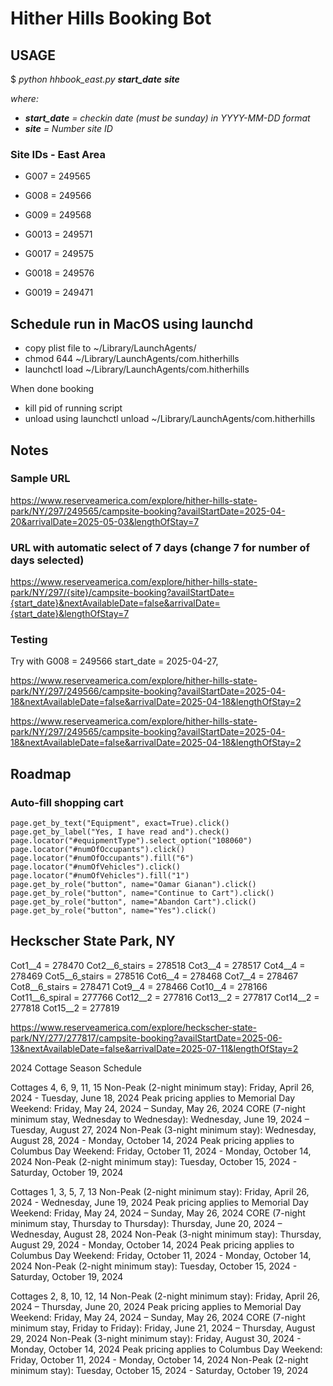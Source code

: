 # Hither Hills Booking Bot

## USAGE

$ *python hhbook_east.py __start_date__ __site__*

*where:*

- *__start_date__ = checkin date (must be sunday) in YYYY-MM-DD format*
- *__site__ = Number site ID*

### Site IDs - East Area

- G007 = 249565
- G008 = 249566
- G009 = 249568
- G0013 = 249571

- G0017 = 249575
- G0018 = 249576
- G0019 = 249471
  
## Schedule run in MacOS using launchd

- copy plist file to ~/Library/LaunchAgents/
- chmod 644 ~/Library/LaunchAgents/com.hitherhills
- launchctl load ~/Library/LaunchAgents/com.hitherhills

When done booking

- kill pid of running script
- unload using launchctl unload ~/Library/LaunchAgents/com.hitherhills

## Notes

### Sample URL

<https://www.reserveamerica.com/explore/hither-hills-state-park/NY/297/249565/campsite-booking?availStartDate=2025-04-20&arrivalDate=2025-05-03&lengthOfStay=7>

### URL with automatic select of 7 days (change 7 for number of days selected)

<https://www.reserveamerica.com/explore/hither-hills-state-park/NY/297/{site}/campsite-booking?availStartDate={start_date}&nextAvailableDate=false&arrivalDate={start_date}&lengthOfStay=7>

### Testing

Try with
G008 = 249566
start_date = 2025-04-27,

<https://www.reserveamerica.com/explore/hither-hills-state-park/NY/297/249566/campsite-booking?availStartDate=2025-04-18&nextAvailableDate=false&arrivalDate=2025-04-18&lengthOfStay=2>

<https://www.reserveamerica.com/explore/hither-hills-state-park/NY/297/249565/campsite-booking?availStartDate=2025-04-18&nextAvailableDate=false&arrivalDate=2025-04-18&lengthOfStay=2>

## Roadmap

### Auto-fill shopping cart

    page.get_by_text("Equipment", exact=True).click()
    page.get_by_label("Yes, I have read and").check()
    page.locator("#equipmentType").select_option("108060")
    page.locator("#numOfOccupants").click()
    page.locator("#numOfOccupants").fill("6")
    page.locator("#numOfVehicles").click()
    page.locator("#numOfVehicles").fill("1")
    page.get_by_role("button", name="Oamar Gianan").click()
    page.get_by_role("button", name="Continue to Cart").click()
    page.get_by_role("button", name="Abandon Cart").click()
    page.get_by_role("button", name="Yes").click()

## Heckscher State Park, NY

Cot1__4 = 278470
Cot2__6_stairs = 278518
Cot3__4 = 278517
Cot4__4 = 278469
Cot5__6_stairs = 278516
Cot6__4 = 278468
Cot7__4 = 278467
Cot8__6_stairs = 278471
Cot9__4 = 278466
Cot10__4 = 278166
Cot11__6_spiral = 277766
Cot12__2 = 277816
Cot13__2 = 277817
Cot14__2 = 277818
Cot15__2 = 277819

<https://www.reserveamerica.com/explore/heckscher-state-park/NY/277/277817/campsite-booking?availStartDate=2025-06-13&nextAvailableDate=false&arrivalDate=2025-07-11&lengthOfStay=2>

2024 Cottage Season Schedule

Cottages 4, 6, 9, 11, 15
Non-Peak (2-night minimum stay): Friday, April 26, 2024 - Tuesday, June 18, 2024
Peak pricing applies to Memorial Day Weekend: Friday, May 24, 2024 – Sunday, May 26, 2024
CORE (7-night minimum stay, Wednesday to Wednesday): Wednesday, June 19, 2024 – Tuesday, August 27, 2024
Non-Peak (3-night minimum stay): Wednesday, August 28, 2024 - Monday, October 14, 2024
Peak pricing applies to Columbus Day Weekend: Friday, October 11, 2024 - Monday, October 14, 2024
Non-Peak (2-night minimum stay): Tuesday, October 15, 2024 - Saturday, October 19, 2024

Cottages 1, 3, 5, 7, 13
Non-Peak (2-night minimum stay): Friday, April 26, 2024 - Wednesday, June 19, 2024
Peak pricing applies to Memorial Day Weekend: Friday, May 24, 2024 – Sunday, May 26, 2024
CORE (7-night minimum stay, Thursday to Thursday): Thursday, June 20, 2024 – Wednesday, August 28, 2024
Non-Peak (3-night minimum stay): Thursday, August 29, 2024 - Monday, October 14, 2024
Peak pricing applies to Columbus Day Weekend: Friday, October 11, 2024 - Monday, October 14, 2024
Non-Peak (2-night minimum stay): Tuesday, October 15, 2024 - Saturday, October 19, 2024

Cottages 2, 8, 10, 12, 14
Non-Peak (2-night minimum stay): Friday, April 26, 2024 – Thursday, June 20, 2024
Peak pricing applies to Memorial Day Weekend: Friday, May 24, 2024 – Sunday, May 26, 2024
CORE (7-night minimum stay, Friday to Friday): Friday, June 21, 2024 – Thursday, August 29, 2024
Non-Peak (3-night minimum stay): Friday, August 30, 2024 - Monday, October 14, 2024
Peak pricing applies to Columbus Day Weekend: Friday, October 11, 2024 - Monday, October 14, 2024
Non-Peak (2-night minimum stay): Tuesday, October 15, 2024 - Saturday, October 19, 2024
